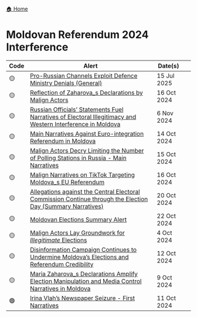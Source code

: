 <a href="{{ '/' | relative_url }}" class="home-button">🏠 Home</a>

# Moldovan Referendum 2024 Interference

| Code | Alert | Date(s)&nbsp;&nbsp;&nbsp;&nbsp;&nbsp; |
|---|---------------|---------|
| 🟡 | [Pro-Russian Channels Exploit Defence Ministry Denials (General)](https://drive.google.com/file/d/1-bpvLa0kfXl1Yvb_avya0kvMSfL-XGBm/view?usp=drivesdk) | 15 Jul 2025 |    
| 🟡 | [Reflection of Zaharova_s Declarations by Malign Actors](https://drive.google.com/file/d/18uq8-z1ShHVoCqe0-quQKvxmRkdbFO4p/view?usp=drivesdk)  | 16 Oct 2024 |  
| 🟡 | [Russian Officials’ Statements Fuel Narratives of Electoral Illegitimacy and Western Interference in Moldova](https://drive.google.com/file/d/1P5crQZST43hYjK0SQEA3ITo-Rbtgf0BS/view?usp=drivesdk)  | 6 Nov 2024 |  
| 🟡 | [Main Narratives Against Euro-integration Referendum in Moldova](https://drive.google.com/file/d/1M2XsEqem5LROX1wTup4IAo_Ke9qfg4VZ/view?usp=drivesdk) | 14 Oct 2024 |   
| 🟡 | [Malign Actors Decry Limiting the Number of Polling Stations in Russia - Main Narratives](https://drive.google.com/file/d/1AlXk7Qgc0xkeznEoPd8a59UfEItF-div/view?usp=drivesdk)  | 15 Oct 2024 |  
| 🟡 | [Malign Narratives on TikTok Targeting Moldova_s EU Referendum](https://drive.google.com/file/d/1KQJ4CLR_wvNqkO6i9tjGQB_aXpR3lqUc/view?usp=drivesdk)  | 16 Oct 2024 |  
| 🟡 | [Allegations against the Central Electoral Commission Continue through the Election Day (Summary Narratives)](https://drive.google.com/file/d/1Ja1pZ9Sb_UdFGbP5r3LYGh-FP70yvcfS/view?usp=drivesdk)  | 20 Oct 2024 |  
| 🟡 | [Moldovan Elections Summary Alert](https://drive.google.com/file/d/1zqNqi-B4iFt535k-2_XsqAGCWM8VIHcw/view?usp=drivesdk)  | 22 Oct 2024 |  
| 🟡 | [Malign Actors Lay Groundwork for _Illegitimate_ Elections](https://drive.google.com/file/d/1fvUGbYYfomaD6mxBchdwDZwcAksvkAnb/view?usp=drivesdk)  | 4 Oct 2024 |  
| 🟡 | [Disinformation Campaign Continues to Undermine Moldova’s Elections and Referendum Credibility](https://drive.google.com/file/d/1E6PMFA7Gh9IYqQr7M7fwNzNDT7STLu2q/view?usp=drivesdk)  | 12 Oct 2024 |  
| 🟡 | [Maria Zaharova_s Declarations Amplify Election Manipulation and Media Control Narratives in Moldova](https://drive.google.com/file/d/1Fi6lt5pYhDg-B3DzCU0dSx_ENu1dVUuW/view?usp=drivesdk)  | 9 Oct 2024 |  
| 🟢 | [Irina Vlah’s Newspaper Seizure - First Narratives](https://drive.google.com/file/d/13P5IzB5jw2fEmbpKUYhil13vPkFK93nP/view?usp=drivesdk) | 11 Oct 2024 |  
